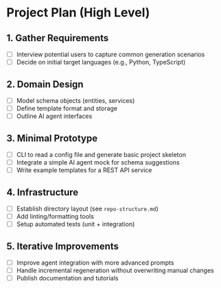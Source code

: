 # Project Plan (High Level)

## 1. Gather Requirements
- [ ] Interview potential users to capture common generation scenarios
- [ ] Decide on initial target languages (e.g., Python, TypeScript)

## 2. Domain Design
- [ ] Model schema objects (entities, services)
- [ ] Define template format and storage
- [ ] Outline AI agent interfaces

## 3. Minimal Prototype
- [ ] CLI to read a config file and generate basic project skeleton
- [ ] Integrate a simple AI agent mock for schema suggestions
- [ ] Write example templates for a REST API service

## 4. Infrastructure
- [ ] Establish directory layout (see `repo-structure.md`)
- [ ] Add linting/formatting tools
- [ ] Setup automated tests (unit + integration)

## 5. Iterative Improvements
- [ ] Improve agent integration with more advanced prompts
- [ ] Handle incremental regeneration without overwriting manual changes
- [ ] Publish documentation and tutorials
